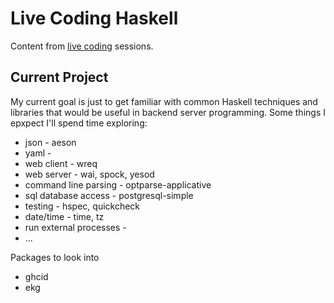# Live Coding Haskell

Content from [live coding](https://www.livecoding.tv/mgreenly/) sessions.

## Current Project

My current goal is just to get familiar with common Haskell techniques and
libraries that would be useful in backend server programming.  Some things
I epxpect I'll spend time exploring:

  * json                        - aeson
  * yaml                        -
  * web client                  - wreq
  * web server                  - wai, spock, yesod
  * command line parsing        - optparse-applicative
  * sql database access         - postgresql-simple
  * testing                     - hspec, quickcheck
  * date/time                   - time, tz
  * run external processes      -
  * ...


Packages to look into

  * ghcid
  * ekg
